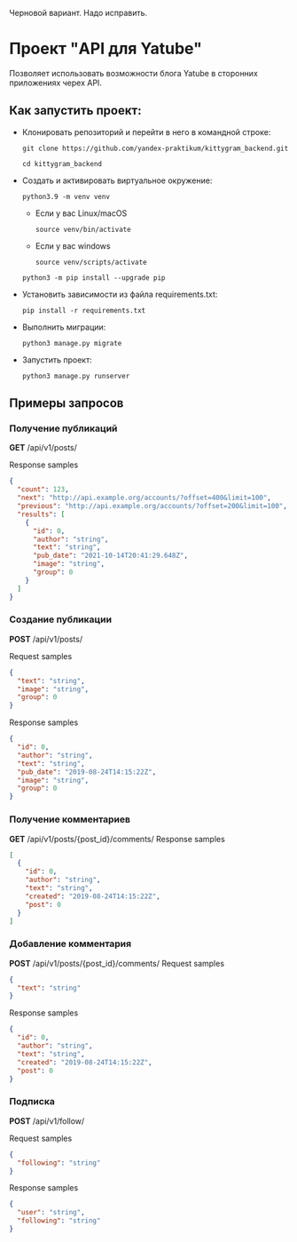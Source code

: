 Черновой вариант. Надо исправить.

# Проект "API для Yatube"

Позволяет использовать возможности блога Yatube в сторонних приложениях черех API.

## Как запустить проект:

* Клонировать репозиторий и перейти в него в командной строке:

    ```
    git clone https://github.com/yandex-praktikum/kittygram_backend.git
    ```

    ```
    cd kittygram_backend
    ```

* Cоздать и активировать виртуальное окружение:

    ```
    python3.9 -m venv venv
    ```

    * Если у вас Linux/macOS

        ```
        source venv/bin/activate
        ```

    * Если у вас windows

        ```
        source venv/scripts/activate
        ```

    ```
    python3 -m pip install --upgrade pip
    ```

* Установить зависимости из файла requirements.txt:

    ```
    pip install -r requirements.txt
    ```

* Выполнить миграции:

    ```
    python3 manage.py migrate
    ```

* Запустить проект:

    ```
    python3 manage.py runserver
    ```

## Примеры запросов

### Получение публикаций

**GET** /api/v1/posts/

Response samples
```json
{
  "count": 123,
  "next": "http://api.example.org/accounts/?offset=400&limit=100",
  "previous": "http://api.example.org/accounts/?offset=200&limit=100",
  "results": [
    {
      "id": 0,
      "author": "string",
      "text": "string",
      "pub_date": "2021-10-14T20:41:29.648Z",
      "image": "string",
      "group": 0
    }
  ]
}
```

### Создание публикации

**POST** /api/v1/posts/

Request samples
```json
{
  "text": "string",
  "image": "string",
  "group": 0
}
```
Response samples
```json
{
  "id": 0,
  "author": "string",
  "text": "string",
  "pub_date": "2019-08-24T14:15:22Z",
  "image": "string",
  "group": 0
}
```

### Получение комментариев

**GET** /api/v1/posts/{post_id}/comments/
Response samples
```json
[
  {
    "id": 0,
    "author": "string",
    "text": "string",
    "created": "2019-08-24T14:15:22Z",
    "post": 0
  }
]
```

### Добавление комментария

**POST** /api/v1/posts/{post_id}/comments/
Request samples
```json
{
  "text": "string"
}
```

Response samples
```json
{
  "id": 0,
  "author": "string",
  "text": "string",
  "created": "2019-08-24T14:15:22Z",
  "post": 0
}
```

### Подписка

**POST** /api/v1/follow/

Request samples
```json
{
  "following": "string"
}
```

Response samples
```json
{
  "user": "string",
  "following": "string"
}
```

